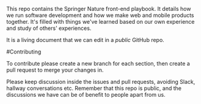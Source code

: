 This repo contains the Springer Nature front-end playbook. It details how we run software development and how we make web and mobile products together. It's filled with things we've learned based on our own experience and study of others' experiences.

It is a living document that we can edit in a _public_ GitHub repo.

#Contributing

To contribute please create a new branch for each section, then create a pull request to merge your changes in.

Please keep discussion inside the issues and pull requests, avoiding Slack, hallway conversations etc. Remember that this repo is public, and the discussions we have can be of benefit to people apart from us.
